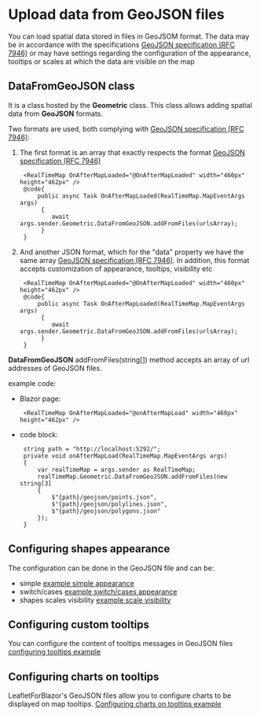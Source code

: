 # Upload data from GeoJSON files

You can load spatial data stored in files in GeoJSOM format. The data may be in accordance with the specifications [GeoJSON specification (RFC 7946)](https://www.rfc-editor.org/rfc/rfc7946) or may have settings regarding the configuration of the appearance, tooltips or scales at which the data are visible on the map

## **DataFromGeoJSON** class

It is a class hosted by the **Geometric** class. This class allows adding spatial data from **GeoJSON** formats.

Two formats are used, both complying with [GeoJSON specification (RFC 7946)](https://www.rfc-editor.org/rfc/rfc7946):

1. The first format is an array that exactly respects the format [GeoJSON specification (RFC 7946)](https://www.rfc-editor.org/rfc/rfc7946)

		<RealTimeMap OnAfterMapLoaded="@OnAfterMapLoaded" width="460px" height="462px" />
		@code{
			public async Task OnAfterMapLoaded(RealTimeMap.MapEventArgs args)
			 {
				await args.sender.Geometric.DataFromGeoJSON.addFromFiles(urlsArray);
			 }
		}

1. And another JSON format, which for the "data" property we have the same array [GeoJSON specification (RFC 7946)](https://www.rfc-editor.org/rfc/rfc7946). In addition, this format accepts customization of appearance, tooltips, visibility etc 



		<RealTimeMap OnAfterMapLoaded="@OnAfterMapLoaded" width="460px" height="462px" />
		@code{
			public async Task OnAfterMapLoaded(RealTimeMap.MapEventArgs args)
			 {
				await args.sender.Geometric.DataFromGeoJSON.addFromFiles(urlsArray);
			 }
		}
**DataFromGeoJSON** addFromFiles(string[]) method accepts an array of url addresses of GeoJSON files.

example code:

 - Blazor page:


		<RealTimeMap OnAfterMapLoaded="@onAfterMapLoad" width="460px" height="462px" />


 - code block:

 		string path = "http://localhost:5292/";
		private void onAfterMapLoad(RealTimeMap.MapEventArgs args)
		{
		    var realTimeMap = args.sender as RealTimeMap;
		    realTimeMap.Geometric.DataFromGeoJSON.addFromFiles(new string[3]
		    {
		        $"{path}/geojson/points.json",
		        $"{path}/geojson/polylines.json",
		        $"{path}/geojson/polygons.json"
		    });
		}

## Configuring shapes appearance

The configuration can be done in the GeoJSON file and can be: 
- simple [example simple appearance](https://github.com/ichim/LeafletForBlazor-NuGet/tree/main/RTM%20and%20GeoJSON/working%20with%20Files/GeoJSON%20from%20file)
- switch/cases [example switch/cases appearance](https://github.com/ichim/LeafletForBlazor-NuGet/tree/main/RTM%20and%20GeoJSON/working%20with%20Files/Appearance%20switch%20case)
- shapes scales visibility [example scale visibility](https://github.com/ichim/LeafletForBlazor-NuGet/tree/main/RTM%20and%20GeoJSON/working%20with%20Files/Appearance%20switch%20and%20visibility) 

## Configuring custom tooltips

You can configure the content of tooltips messages in GeoJSON files [configuring tooltips example](https://github.com/ichim/LeafletForBlazor-NuGet/tree/main/RTM%20and%20GeoJSON/working%20with%20Files/config%20tooltip%20from%20file)

## Configuring charts on tooltips

LeafletForBlazor's GeoJSON files allow you to configure charts to be displayed on map tooltips. [Configuring charts on tooltips example]([https://github.com/ichim/LeafletForBlazor-NuGet/tree/main/RTM%20and%20GeoJSON/working%20with%20Files/config%20tooltip%20from%20file](https://github.com/ichim/LeafletForBlazor-NuGet/tree/main/RTM%20and%20GeoJSON/working%20with%20Files/tooltips%20Chart))

